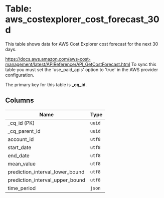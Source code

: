 # Table: aws_costexplorer_cost_forecast_30d

This table shows data for AWS Cost Explorer cost forecast for the next 30 days.

https://docs.aws.amazon.com/aws-cost-management/latest/APIReference/API_GetCostForecast.html
To sync this table you must set the 'use_paid_apis' option to 'true' in the AWS provider configuration. 

The primary key for this table is **_cq_id**.

## Columns

| Name          | Type          |
| ------------- | ------------- |
|_cq_id (PK)|`uuid`|
|_cq_parent_id|`uuid`|
|account_id|`utf8`|
|start_date|`utf8`|
|end_date|`utf8`|
|mean_value|`utf8`|
|prediction_interval_lower_bound|`utf8`|
|prediction_interval_upper_bound|`utf8`|
|time_period|`json`|